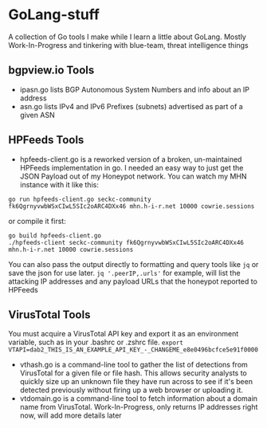 # GoLang-stuff
A collection of Go tools I make while I learn a little about GoLang.
Mostly Work-In-Progress and tinkering with blue-team, threat intelligence things

bgpview.io Tools
----------------
* ipasn.go lists BGP Autonomous System Numbers and info about an IP address
* asn.go lists IPv4 and IPv6 Prefixes (subnets) advertised as part of a given ASN

HPFeeds Tools
-------------
* hpfeeds-client.go is a reworked version of a broken, un-maintained HPFeeds implementation in go. I needed an easy way to just get the JSON Payload out of my Honeypot network. You can watch my MHN instance with it like this:
```
go run hpfeeds-client.go seckc-community fk6QgrnyvwbWSxCIwL5SIc2oARC4DXx46 mhn.h-i-r.net 10000 cowrie.sessions
```
or compile it first:
```
go build hpfeeds-client.go
./hpfeeds-client seckc-community fk6QgrnyvwbWSxCIwL5SIc2oARC4DXx46 mhn.h-i-r.net 10000 cowrie.sessions
```
You can also pass the output directly to formatting and query tools like `jq` or save the json for use later.  `jq '.peerIP,.urls'` for example, will list the attacking IP addresses and any payload URLs that the honeypot reported to HPFeeds

VirusTotal Tools
----------------
You must acquire a VirusTotal API key and export it as an environment variable, such as in your .bashrc or .zshrc file.
`export VTAPI=dab2_THIS_IS_AN_EXAMPLE_API_KEY_-_CHANGEME_e8e0496bcfce5e91f0000`
* vthash.go is a command-line tool to gather the list of detections from VirusTotal for a given file or file hash. This allows security analysts to quickly size up an unknown file they have run across to see if it's been detected previously without firing up a web browser or uploading it.
* vtdomain.go is a command-line tool to fetch information about a domain name from VirusTotal. Work-In-Progress, only returns IP addresses right now, will add more details later
